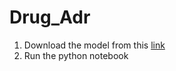# Drug_Adr
1. Download the model from this [link](https://drive.google.com/file/d/1y0CDvZKKbLiWjGet2axdIosHpyNycC2u/view?usp=drive_link)
2. Run the python notebook
